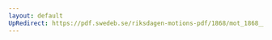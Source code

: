 ```yaml
---
layout: default
UpRedirect: https://pdf.swedeb.se/riksdagen-motions-pdf/1868/mot_1868__ak__00129/mot_1868__ak__00129_001.pdf
---
```

